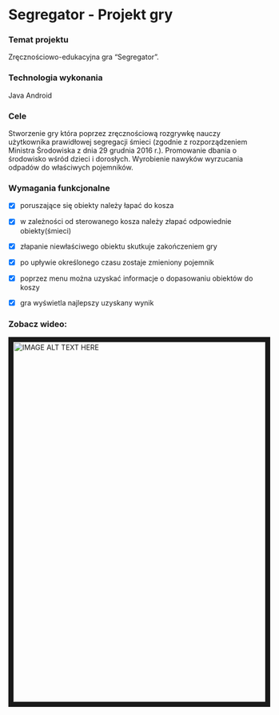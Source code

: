 # Segregator - Projekt gry
### Temat projektu
Zręcznościowo-edukacyjna gra “Segregator”.


### Technologia wykonania
Java Android


### Cele
Stworzenie gry która poprzez zręcznościową rozgrywkę nauczy użytkownika
prawidłowej segregacji śmieci (zgodnie z rozporządzeniem Ministra Środowiska z
dnia 29 grudnia 2016 r.).
Promowanie dbania o środowisko wśród dzieci i dorosłych. Wyrobienie nawyków
wyrzucania odpadów do właściwych pojemników.


### Wymagania funkcjonalne
- [x] poruszające się obiekty należy łapać do kosza
- [x] w zależności od sterowanego kosza należy złapać odpowiednie obiekty(śmieci)
- [x] złapanie niewłaściwego obiektu skutkuje zakończeniem gry
- [x] po upływie określonego czasu zostaje zmieniony pojemnik
- [x] poprzez menu można uzyskać informacje o dopasowaniu obiektów do koszy
- [x] gra wyświetla najlepszy uzyskany wynik


### Zobacz wideo:
<a href="https://www.youtube.com/embed/9_P_Kd0omrw" target="_blank"><img src="https://img.youtube.com/vi/9_P_Kd0omrw/3.jpg" 
alt="IMAGE ALT TEXT HERE" width="960" height="720" border="10" /></a>
